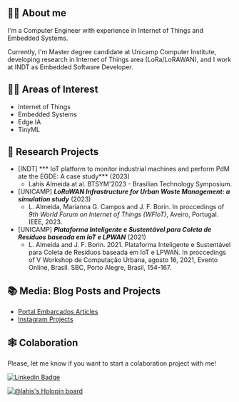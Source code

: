 <!--
**wasp-lahis/wasp-lahis** is a ✨ _special_ ✨ repository because its `README.md` (this file) appears on your GitHub profile.

Here are some ideas to get you started:

- 🔭 I’m currently working on ...
- 🌱 I’m currently learning ...
- 👯 I’m looking to collaborate on ...
- 🤔 I’m looking for help with ...
- 📫 How to reach me: ...
-->


## :woman_factory_worker: About me

I'm a Computer Engineer with experience in Internet of Things and Embedded Systems.

Currently, I'm Master degree candidate at Unicamp Computer Institute, developing research in Internet of Things area (LoRa/LoRAWAN), and I work at INDT as Embedded Software Developer.


## :female_detective: Areas of Interest

- Internet of Things
- Embedded Systems
- Edge IA
- TinyML

## 🔭 Research Projects
- [INDT] *** IoT platform to monitor industrial machines and perform PdM ate the EGDE: A case study*** (2023)
  - Lahis Almeida at al. BTSYM'2023 - Brasilian Technology Symposium.
- [UNICAMP] ***LoRaWAN Infrastructure for Urban Waste Management: a simulation study*** (2023)
  - L. Almeida, Marianna G. Campos and J. F. Borin. In proccedings of *9th World Forum on Internet of Things (WFIoT)*, Aveiro, Portugal. IEEE, 2023.
- [UNICAMP] ***Plataforma Inteligente e Sustentável para Coleta de Resíduos baseada em IoT e LPWAN*** (2021)
  - L. Almeida and J. F. Borin. 2021. Plataforma Inteligente e Sustentável para Coleta de Resíduos baseada em IoT e LPWAN. In proccedings of V Workshop de Computação Urbana, agosto 16, 2021, Evento Online, Brasil. SBC, Porto Alegre, Brasil, 154-167.


##  :books: Media: Blog Posts and Projects

- [Portal Embarcados Articles](https://www.embarcados.com.br/desenvolvendo-aplicacoes-com-o-bluest-sdk-e-raspberry-pi/)
- [Instagram Projects](https://www.instagram.com/wasp.projects/)


## :spider_web: Colaboration

Please, let me know if you want to start a colaboration project with me!

[![Linkedin Badge](https://img.shields.io/badge/LinkedIn-0077B5?style=for-the-badge&logo=linkedin&logoColor=white)](https://www.linkedin.com/in/lahis-almeida-5805094b/)

[![@lahis's Holopin board](https://holopin.me/lahis)](https://holopin.io/@lahis)
